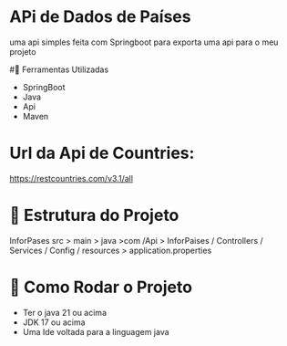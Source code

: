 # APi de Dados de Países

uma api simples feita com Springboot para exporta uma api para o meu projeto

#🔧 Ferramentas Utilizadas

- SpringBoot
- Java
- Api
- Maven
  
# Url da Api de Countries:
https://restcountries.com/v3.1/all

# 📁 Estrutura do Projeto 
InforPases
src > main > java >com /Api > InforPaises / Controllers /  Services / Config / resources >  application.properties


# 🚀 Como Rodar o Projeto
- Ter o java 21 ou acima
- JDK 17 ou acima
- Uma Ide voltada para a linguagem java

  
